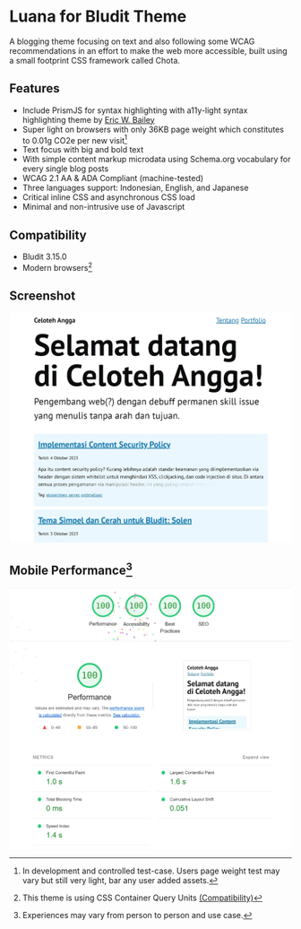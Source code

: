# Luana for Bludit Theme

A blogging theme focusing on text and also following some WCAG recommendations in an effort to make the web more accessible, built using a small footprint CSS framework called Chota.

## Features

- Include PrismJS for syntax highlighting with a11y-light syntax highlighting theme by [Eric W. Bailey](https://github.com/ericwbailey/a11y-syntax-highlighting)
- Super light on browsers with only 36KB page weight which constitutes to 0.01g CO2e per new visit[^1]
- Text focus with big and bold text
- With simple content markup microdata using Schema.org vocabulary for every single blog posts
- WCAG 2.1 AA & ADA Compliant (machine-tested)
- Three languages support: Indonesian, English, and Japanese
- Critical inline CSS and asynchronous CSS load
- Minimal and non-intrusive use of Javascript

## Compatibility

- Bludit 3.15.0
- Modern browsers[^2]

## Screenshot

![Luana theme for bludit screenshot showing its main page with several articles listed and a sidebar](luanascreenshot.webp)

## Mobile Performance[^3]

![Luana theme performance on PageSpeed for mobile mode showing all 100 for Performance, Accessibility, Best Practice, and SEO](luanapagespeed.webp)

[^1]: In development and controlled test-case. Users page weight test may vary but still very light, bar any user added assets.
[^2]: This theme is using CSS Container Query Units [(Compatibility)](https://caniuse.com/css-container-query-units)
[^3]: Experiences may vary from person to person and use case.